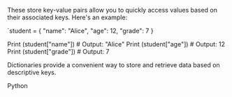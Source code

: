 
These store key-value pairs allow you to quickly access values based on their associated keys. Here's an example:


`student = {
    "name": "Alice",
    "age": 12,
    "grade": 7
}

Print (student["name"])   # Output: "Alice"
Print (student["age"])    # Output: 12
Print (student["grade"])  # Output: 7


Dictionaries provide a convenient way to store and retrieve data based on descriptive keys.






Python